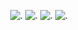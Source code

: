 <p align="center"
  
![.](https://images-wixmp-ed30a86b8c4ca887773594c2.wixmp.com/f/01071ec3-a13c-4e81-92e4-050280d22f0f/dhken1i-7745a013-7832-40e9-83ca-269106ed3eac.gif?token=eyJ0eXAiOiJKV1QiLCJhbGciOiJIUzI1NiJ9.eyJzdWIiOiJ1cm46YXBwOjdlMGQxODg5ODIyNjQzNzNhNWYwZDQxNWVhMGQyNmUwIiwiaXNzIjoidXJuOmFwcDo3ZTBkMTg4OTgyMjY0MzczYTVmMGQ0MTVlYTBkMjZlMCIsIm9iaiI6W1t7InBhdGgiOiJcL2ZcLzAxMDcxZWMzLWExM2MtNGU4MS05MmU0LTA1MDI4MGQyMmYwZlwvZGhrZW4xaS03NzQ1YTAxMy03ODMyLTQwZTktODNjYS0yNjkxMDZlZDNlYWMuZ2lmIn1dXSwiYXVkIjpbInVybjpzZXJ2aWNlOmZpbGUuZG93bmxvYWQiXX0.AJsH2CC-BWwN_q55NMwcvhiX4BVCjjLWt7wewkhvGO4) ![.](https://images-wixmp-ed30a86b8c4ca887773594c2.wixmp.com/f/01071ec3-a13c-4e81-92e4-050280d22f0f/dhkenfb-d8e89c81-c805-4b55-bed0-fff4a8188b76.gif?token=eyJ0eXAiOiJKV1QiLCJhbGciOiJIUzI1NiJ9.eyJzdWIiOiJ1cm46YXBwOjdlMGQxODg5ODIyNjQzNzNhNWYwZDQxNWVhMGQyNmUwIiwiaXNzIjoidXJuOmFwcDo3ZTBkMTg4OTgyMjY0MzczYTVmMGQ0MTVlYTBkMjZlMCIsIm9iaiI6W1t7InBhdGgiOiJcL2ZcLzAxMDcxZWMzLWExM2MtNGU4MS05MmU0LTA1MDI4MGQyMmYwZlwvZGhrZW5mYi1kOGU4OWM4MS1jODA1LTRiNTUtYmVkMC1mZmY0YTgxODhiNzYuZ2lmIn1dXSwiYXVkIjpbInVybjpzZXJ2aWNlOmZpbGUuZG93bmxvYWQiXX0.RyUUJYicZqFZ5kq9yQBMBu0u8YhlGXO6vK31hfbY0HM) ![.](https://images-wixmp-ed30a86b8c4ca887773594c2.wixmp.com/f/01071ec3-a13c-4e81-92e4-050280d22f0f/dhkenlg-e14834f8-44cd-4adc-8f0c-e9d1c043c1bf.gif?token=eyJ0eXAiOiJKV1QiLCJhbGciOiJIUzI1NiJ9.eyJzdWIiOiJ1cm46YXBwOjdlMGQxODg5ODIyNjQzNzNhNWYwZDQxNWVhMGQyNmUwIiwiaXNzIjoidXJuOmFwcDo3ZTBkMTg4OTgyMjY0MzczYTVmMGQ0MTVlYTBkMjZlMCIsIm9iaiI6W1t7InBhdGgiOiJcL2ZcLzAxMDcxZWMzLWExM2MtNGU4MS05MmU0LTA1MDI4MGQyMmYwZlwvZGhrZW5sZy1lMTQ4MzRmOC00NGNkLTRhZGMtOGYwYy1lOWQxYzA0M2MxYmYuZ2lmIn1dXSwiYXVkIjpbInVybjpzZXJ2aWNlOmZpbGUuZG93bmxvYWQiXX0.D2LGgOVTDPtLlIizU6eZqbGl8r-eHeVv_8RiqKT0VSA)
![.](https://64.media.tumblr.com/3b843b7d9b396bf0b40d9a264c8b0f5a/9aed802313768450-90/s100x200/8ec6676d38edd9e06e06b5b50047ecce2e96b441.gifv)
